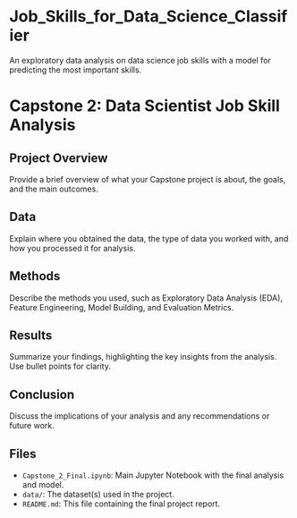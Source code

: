 
# Job_Skills_for_Data_Science_Classifier
An exploratory data analysis on data science job skills with a model for predicting the most important skills.

# Capstone 2: Data Scientist Job Skill Analysis

## Project Overview
Provide a brief overview of what your Capstone project is about, the goals, and the main outcomes.

## Data
Explain where you obtained the data, the type of data you worked with, and how you processed it for analysis.

## Methods
Describe the methods you used, such as Exploratory Data Analysis (EDA), Feature Engineering, Model Building, and Evaluation Metrics.

## Results
Summarize your findings, highlighting the key insights from the analysis. Use bullet points for clarity.

## Conclusion
Discuss the implications of your analysis and any recommendations or future work.

## Files
- `Capstone_2_Final.ipynb`: Main Jupyter Notebook with the final analysis and model.
- `data/`: The dataset(s) used in the project.
- `README.md`: This file containing the final project report.

